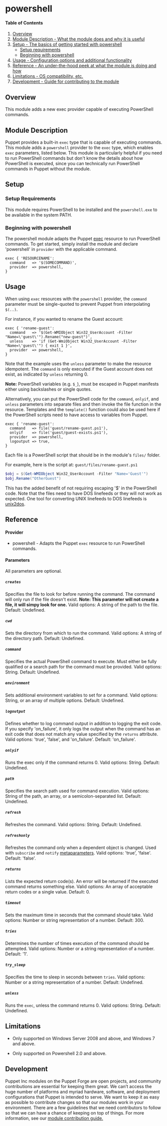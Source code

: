 # powershell

#### Table of Contents

1. [Overview](#overview)
2. [Module Description - What the module does and why it is useful](#module-description)
3. [Setup - The basics of getting started with powershell](#setup)
    * [Setup requirements](#setup-requirements)
    * [Beginning with powershell](#beginning-with-powershell)
4. [Usage - Configuration options and additional functionality](#usage)
5. [Reference - An under-the-hood peek at what the module is doing and how](#reference)
5. [Limitations - OS compatibility, etc.](#limitations)
6. [Development - Guide for contributing to the module](#development)

## Overview

This module adds a new exec provider capable of executing PowerShell commands.

## Module Description

Puppet provides a built-in `exec` type that is capable of executing commands. This module adds a `powershell` provider to the `exec` type,  which enables `exec` parameters, listed below. This module is particularly helpful if you need to run PowerShell commands but don't know the details about how PowerShell is executed, since you can technically run PowerShell commands in Puppet without the module.

## Setup

### Setup Requirements
This module requires PowerShell to be installed and the `powershell.exe` to be available in the system PATH.

### Beginning with powershell

The powershell module adapts the Puppet [exec](http://docs.puppet.com/references/stable/type.html#exec) resource to run PowerShell commands. To get started, simply install the module and declare 'powershell' in `provider` with the applicable command.

~~~ puppet
exec { 'RESOURCENAME':
  command   => '$(SOMECOMMAND)',
  provider  => powershell,
}
~~~

## Usage

When using `exec` resources with the `powershell` provider, the `command` parameter must be single-quoted to prevent Puppet from interpolating `$(..)`.

For instance, if you wanted to rename the Guest account:

~~~ puppet
exec { 'rename-guest':
  command   => '$(Get-WMIObject Win32_UserAccount -Filter "Name=\'guest\'").Rename("new-guest")',
  unless    => 'if (Get-WmiObject Win32_UserAccount -Filter "Name=\'guest\'") { exit 1 }',
  provider  => powershell,
}
~~~

Note that the example uses the `unless` parameter to make the resource idempotent. The `command` is only executed if the Guest account does not exist, as indicated by `unless` returning 0.

**Note:** PowerShell variables (e.g. `$_`), must be escaped in Puppet manifests either using backslashes or single quotes.

Alternatively, you can put the PowerShell code for the `command`, `onlyif`, and `unless` parameters into separate files and then invoke the file function in the resource. Templates and the `template()` function could also be used here if the PowerShell scripts need to have access to variables from Puppet.

~~~ puppet
exec { 'rename-guest':
  command   => file('guest/rename-guest.ps1'),
  onlyif    => file('guest/guest-exists.ps1'),
  provider  => powershell,
  logoutput => true,
}
~~~

Each file is a PowerShell script that should be in the module's `files/` folder.

For example, here is the script at: `guest/files/rename-guest.ps1`

~~~ powershell
$obj = $(Get-WMIObject Win32_UserAccount -Filter "Name='Guest'")
$obj.Rename("OtherGuest")
~~~

This has the added benefit of not requiring escaping '$' in the PowerShell code. Note that the files need to have DOS linefeeds or they will not work as expected. One tool for converting UNIX linefeeds to DOS linefeeds is [unix2dos](http://freecode.com/projects/dos2unix).


## Reference

#### Provider
* powershell - Adapts the Puppet `exec` resource to run PowerShell commands.

#### Parameters
All parameters are optional.

##### `creates`
Specifies the file to look for before running the command. The command will only run if the file doesn't exist. **Note: This parameter will not create a file, it will simpy look for one.** Valid options: A string of the path to the file. Default: Undefined.

##### `cwd`
Sets the directory from which to run the command. Valid options: A string of the directory path. Default: Undefined.

##### `command`
Specifies the actual PowerShell command to execute. Must either be fully qualified or a search path for the command must be provided. Valid options: String. Default: Undefined.

##### `environment`
Sets additional environment variables to set for a command. Valid options: String, or an array of multiple options. Default: Undefined.

##### `logoutput`
Defines whether to log command output in addition to logging the exit code. If you specify 'on_failure', it only logs the output when the command has an exit code that does not match any value specified by the `returns` attribute. Valid options: 'true', 'false', and 'on_failure'. Default: 'on_failure'.

##### `onlyif`
Runs the exec only if the command returns 0. Valid options: String. Default: Undefined.

##### `path`
Specifies the search path used for command execution. Valid options: String of the path, an array, or a semicolon-separated list. Default: Undefined.

##### `refresh`
Refreshes the command. Valid options: String. Default: Undefined.

##### `refreshonly`
Refreshes the command only when a dependent object is changed. Used with `subscribe` and `notify` [metaparameters](http://docs.puppet.com/references/latest/metaparameter.html). Valid options: 'true', 'false'. Default: 'false'.

##### `returns`
Lists the expected return code(s). An error will be returned if the executed command returns something else. Valid options: An array of acceptable return codes or a single value. Default: 0.

##### `timeout`
Sets the maximum time in seconds that the command should take. Valid options: Number or string representation of a number. Default: 300.

##### `tries`
Determines the number of times execution of the command should be attempted. Valid options: Number or a string representation of a number. Default: '1'.

##### `try_sleep`
Specifies the time to sleep in seconds between `tries`. Valid options: Number or a string representation of a number. Default: Undefined.

##### `unless`
Runs the `exec`, unless the command returns 0. Valid options: String. Default: Undefined.

## Limitations

 * Only supported on Windows Server 2008 and above, and Windows 7 and above.

 * Only supported on Powershell 2.0 and above.

## Development

Puppet Inc modules on the Puppet Forge are open projects, and community contributions are essential for keeping them great. We can’t access the huge number of platforms and myriad hardware, software, and deployment configurations that Puppet is intended to serve. We want to keep it as easy as possible to contribute changes so that our modules work in your environment. There are a few guidelines that we need contributors to follow so that we can have a chance of keeping on top of things. For more information, see our [module contribution guide.](https://docs.puppet.com/forge/contributing.html)
